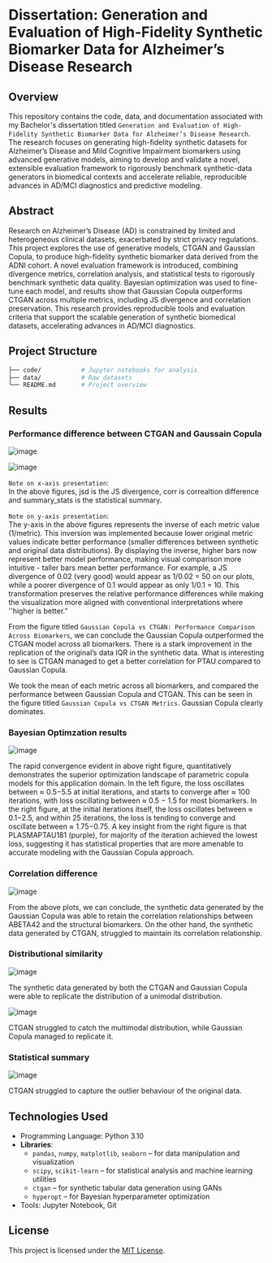 # Dissertation: Generation and Evaluation of High-Fidelity Synthetic Biomarker Data for Alzheimer’s Disease Research

## Overview

This repository contains the code, data, and documentation associated with my Bachelor's dissertation titled `Generation and Evaluation of High-Fidelity Synthetic Biomarker Data for Alzheimer’s Disease Research`. 
The research focuses on generating high-fidelity synthetic datasets for Alzheimer’s Disease and Mild Cognitive Impairment biomarkers using advanced generative models, aiming to develop and validate a novel, extensible evaluation framework to rigorously benchmark synthetic-data generators in biomedical contexts and accelerate reliable, reproducible advances in AD/MCI diagnostics and predictive modeling.


## Abstract

Research on Alzheimer’s Disease (AD) is constrained by limited and heterogeneous clinical datasets, exacerbated by strict privacy regulations. This project explores the use of generative models, CTGAN and Gaussian Copula, to produce high-fidelity synthetic biomarker data derived from the ADNI cohort. A novel evaluation framework is introduced, combining divergence metrics, correlation analysis, and statistical tests to rigorously benchmark synthetic data quality. Bayesian optimization was used to fine-tune each model, and results show that Gaussian Copula outperforms CTGAN across multiple metrics, including JS divergence and correlation preservation. This research provides reproducible tools and evaluation criteria that support the scalable generation of synthetic biomedical datasets, accelerating advances in AD/MCI diagnostics.


## Project Structure

```bash
├── code/           # Jupyter notebooks for analysis
├── data/           # Raw datasets
└── README.md       # Project overview
```


## Results

### Performance difference between CTGAN and Gaussain Copula

![image](https://github.com/user-attachments/assets/53f5dde5-0a12-43b5-b9f4-973e70ac07d4)

![image](https://github.com/user-attachments/assets/77530c01-07fa-425e-b878-3660b05fce3c)


`Note on x-axis presentation`:<br>
In the above figures, jsd is the JS divergence, corr is correaltion difference and summary_stats is the statistical summary.

`Note on y-axis presentation`:<br>
The y-axis in the above figures represents the inverse of each metric value (1/metric). This inversion was implemented because lower original metric values indicate better performance (smaller
differences between synthetic and original data distributions). By displaying the inverse, higher bars
now represent better model performance, making visual comparison more intuitive - taller bars mean
better performance. For example, a JS divergence of 0.02 (very good) would appear as 1/0.02 = 50
on our plots, while a poorer divergence of 0.1 would appear as only 1/0.1 = 10. This transformation
preserves the relative performance differences while making the visualization more aligned with conventional interpretations where ''higher is better.”

From the figure titled `Gaussian Copula vs CTGAN: Performance Comparison Across Biomarkers`, we can conclude the Gaussian Copula outperformed the CTGAN model
across all biomarkers. There is a stark improvement in the replication of the original’s data IQR in the
synthetic data. What is interesting to see is CTGAN managed to get a better correlation for PTAU
compared to Gaussian Copula.

We took the mean of each metric across all biomarkers, and compared the performance
between Gaussian Copula and CTGAN. This can be seen in the figure titled `Gaussian Copula vs CTGAN Metrics`.  Gaussian Copula clearly dominates.


### Bayesian Optimzation results

![image](https://github.com/user-attachments/assets/eb1c160c-101d-42e5-919b-a92f23b8d62b)

The rapid convergence evident in above right figure, quantitatively demonstrates the superior optimization landscape of parametric copula models for this application domain. In the left figure, the loss oscillates between
≈ 0.5−5.5 at initial iterations, and starts to converge after ≈ 100 iterations, with loss oscillating between
≈ 0.5 − 1.5 for most biomarkers. In the right figure, at the initial iterations itself, the loss oscillates between
≈ 0.1−2.5, and within 25 iterations, the loss is tending to converge and oscillate between ≈ 1.75−0.75.
A key insight from the right figure is that PLASMAPTAU181 (purple), for majority of the iteration achieved
the lowest loss, suggesting it has statistical properties that are more amenable to accurate modeling
with the Gaussian Copula approach.

### Correlation difference

![image](https://github.com/user-attachments/assets/8f9ac55c-188c-4f4e-8e3b-ca8486d3750c)

From the above plots, we can conclude, the synthetic data generated by the Gaussian Copula was able to retain the correlation relationships between ABETA42 and the structural biomarkers. On the other hand, the synthetic data generated by CTGAN, struggled to maintain its correlation relationship.

### Distributional similarity

![image](https://github.com/user-attachments/assets/50a30420-bb5e-4ba3-bd58-a1e85151c0dc)

The synthetic data generated by both the CTGAN and Gaussian Copula were able to replicate the distribution of a unimodal distribution.

![image](https://github.com/user-attachments/assets/48207cc5-85f8-426a-957f-4fcb22ac482c)

CTGAN struggled to catch the multimodal distribution, while Gaussian Copula managed to replicate it.

### Statistical summary

![image](https://github.com/user-attachments/assets/1c345630-c080-455f-9726-7d44f71687ac)

CTGAN struggled to capture the outlier behaviour of the original data.



## Technologies Used

- Programming Language: Python 3.10
- **Libraries**:
  - `pandas`, `numpy`, `matplotlib`, `seaborn` – for data manipulation and visualization
  - `scipy`, `scikit-learn` – for statistical analysis and machine learning utilities
  - `ctgan` – for synthetic tabular data generation using GANs
  - `hyperopt` – for Bayesian hyperparameter optimization
- Tools: Jupyter Notebook, Git


## License
This project is licensed under the [MIT License](LICENSE).

